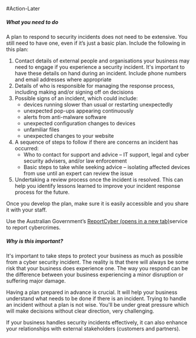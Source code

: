 #Action-Later 
##### What you need to do

A plan to respond to security incidents does not need to be extensive. You still need to have one, even if it’s just a basic plan. Include the following in this plan:

1. Contact details of external people and organisations your business may need to engage if you experience a security incident. It's important to have these details on hand during an incident. Include phone numbers and email addresses where appropriate
2. Details of who is responsible for managing the response process, including making and/or signing off on decisions
3. Possible signs of an incident, which could include:
    - devices running slower than usual or restarting unexpectedly
    - unexpected pop-ups appearing continuously
    - alerts from anti-malware software
    - unexpected configuration changes to devices
    - unfamiliar files
    - unexpected changes to your website
4. A sequence of steps to follow if there are concerns an incident has occurred:
    - Who to contact for support and advice – IT support, legal and cyber security advisers, and/or law enforcement
    - Basic steps to take while seeking advice – isolating affected devices from use until an expert can review the issue
5. Undertaking a review process once the incident is resolved. This can help you identify lessons learned to improve your incident response process for the future.

Once you develop the plan, make sure it is easily accessible and you share it with your staff.

Use the Australian Government’s [ReportCyber (opens in a new tab)](https://www.cyber.gov.au/report-and-recover/report)service to report cybercrimes.

##### Why is this important?

It's important to take steps to protect your business as much as possible from a cyber security incident. The reality is that there will always be some risk that your business does experience one. The way you respond can be the difference between your business experiencing a minor disruption or suffering major damage.

Having a plan prepared in advance is crucial. It will help your business understand what needs to be done if there is an incident. Trying to handle an incident without a plan is not wise. You'll be under great pressure which will make decisions without clear direction, very challenging.

If your business handles security incidents effectively, it can also enhance your relationships with external stakeholders (customers and partners).